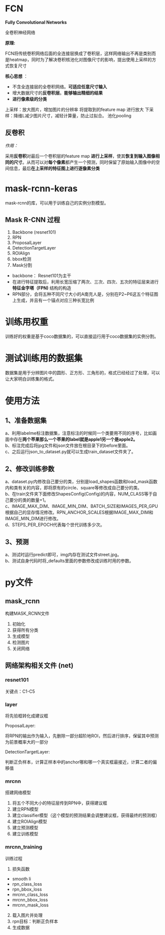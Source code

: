 # FCN
**Fully Convolutional Networks**

全卷积神经网络


**原理:**

FCN将传统卷积网络后面的全连接层换成了卷积层，这样网络输出不再是类别而是heatmap，同时为了解决卷积核池化对图像尺寸的影响，提出使用上采样的方式恢复尺寸

**核心思想** ： 

   - 不含全连接层的全卷积网络。**可适应任意尺寸输入**
   - 增大数据尺寸的**反卷积层**。**能够输出精细的结果**
   - **进行像素级的分类**

上采样：放大图片，增加图片的分辨率 将提取到的feature map 进行放大
下采样：降维L减少图片尺寸，减轻计算量，防止过拟合。  池化pooling

## 反卷积

*作用：*

采用**反卷积**对最后一个卷积层的feature map **进行上采样**，使其**恢复到输入图像相同的尺寸**。从而可以对**每个像素**都产生一个预测，同时保留了原始输入图像中的空间信息，最后**在上采样的特征图上进行逐像素分类**



# mask-rcnn-keras
mask-rcnn的库，可以用于训练自己的实例分割模型。

## Mask R-CNN 过程
1. Backbone (resnet101)
2. RPN
3. ProposalLayer
4. DetectionTargetLayer
5. ROIAlign
6. bbox检测
7. Mask分割


- backbone： Resnet101为主干
- 在进行特征提取后，利用长宽压缩了两次、三次、四次、五次的特征层来进行**特征金字塔（FPN)** 结构的构造
- RPN部分，会将五种不同尺寸大小的A南充人是，分别在P2~P6这五个特征图上生成，并且有一个锚点对应三种长宽比例


# 训练用权重
训练好的权重是基于coco数据集的，可以直接运行用于coco数据集的实例分割。   

# 测试训练用的数据集
数据集是用于分辨图片中的圆形、正方形、三角形的，格式已经经过了处理，可以让大家明白训练集的格式。  

# 使用方法
## 1、准备数据集
a、利用labelme标注数据集，注意标注的时候同一个类要用不同的序号，比如画面中存在**两个苹果那么一个苹果的label就是apple1另一个是apple2。**    
b、标注完成后将jpg文件和json文件放在根目录下的before里面。  
c、之后运行json_to_dataset.py就可以生成train_dataset文件夹了。  
## 2、修改训练参数
a、dataset.py内修改自己要分的类，分别是load_shapes函数和load_mask函数内和类有关的内容，即将原有的circle、square等修改成自己要分的类。    
b、在train文件夹下面修改ShapesConfig(Config)的内容，NUM_CLASS等于自己要分的类的数量+1。  
c、IMAGE_MAX_DIM、IMAGE_MIN_DIM、BATCH_SIZE和IMAGES_PER_GPU根据自己的显存情况修改。RPN_ANCHOR_SCALES根据IMAGE_MAX_DIM和IMAGE_MIN_DIM进行修改。  
d、STEPS_PER_EPOCH代表每个世代训练多少次。   
## 3、预测
a、测试时运行predict即可，img内存在测试文件street.jpg。  
b、测试自身代码时将_defaults里面的参数修改成训练时用的参数。  


# py文件
## mask_rcnn
构建MASK_RCNN文件
1. 初始化
2. 获得所有分类
3. 生成模型
4. 检测图片
5. 关闭网络

## 网络架构相关文件 (net)
### resnet101
关键点：C1-C5

### layer
将先验框转化成建议框

ProposalLayer:

将RPN的输出作为输入，先删除一部分超阶地ROI，然后进行排序，保留其中预测为前景概率大的一部分

DetectionTargetLayer:

判断正负样本，计算正样本中的anchor哪和哪一个真实框最接近，计算二者的偏移值

### mrcnn
搭建网络模型
1. 将五个不同大小的特征层传到RPN中，获得建议框
2. 建立RPN模型
3. 建立classifier模型（这个模型的预测结果会调整建议框，获得最终的预测框）
4. 建立ROIAlign模型
5. 建立预测模型
6. 建立训练模型

### mrcnn_training
训练过程
1. 损失函数
- smooth li
- rpn_class_loss
- rpn_bbox_loss
- mrcnn_class_loss
- mrcnn_bbox_loss
- mrcnn_mask_loss
2. 载入图片并处理
3. rpn目标：判断正负样本
4. 生成数据



